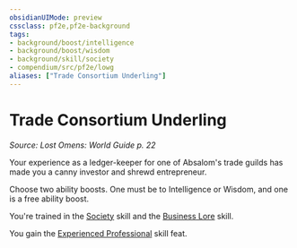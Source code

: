 ```yaml
---
obsidianUIMode: preview
cssclass: pf2e,pf2e-background
tags:
- background/boost/intelligence
- background/boost/wisdom
- background/skill/society
- compendium/src/pf2e/lowg
aliases: ["Trade Consortium Underling"]
---
```

# Trade Consortium Underling
*Source: Lost Omens: World Guide p. 22*  

Your experience as a ledger-keeper for one of Absalom's trade guilds has made you a canny investor and shrewd entrepreneur.

Choose two ability boosts. One must be to Intelligence or Wisdom, and one is a free ability boost.

You're trained in the [Society](skills.md#Society) skill and the [Business Lore](skills.md#Lore) skill.

You gain the [Experienced Professional](experienced-professional.md) skill feat.